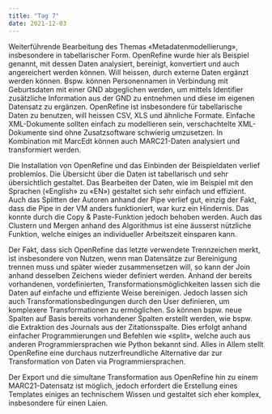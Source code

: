 ```yaml
---
title: "Tag 7"
date: 2021-12-03
---
```


Weiterführende Bearbeitung des Themas «Metadatenmodellierung», insbesondere in tabellarischer Form. OpenRefine wurde hier als Beispiel genannt, mit dessen Daten analysiert, bereinigt, konvertiert und auch angereichert werden können. Will heissen, durch externe Daten ergänzt werden können. Bspw. können Personennamen in Verbindung mit Geburtsdaten mit einer GND abgeglichen werden, um mittels Identifier zusätzliche Information aus der GND zu entnehmen und diese im eigenen Datensatz zu ergänzen. OpenRefine ist insbesondere für tabellarische Daten zu benutzen, will heissen CSV, XLS und ähnliche Formate. Einfache XML-Dokumente sollten einfach zu modellieren sein, verschachtelte XML-Dokumente sind ohne Zusatzsoftware schwierig umzusetzen. In Kombination mit MarcEdt können auch MARC21-Daten analysiert und transformiert werden. 

Die Installation von OpenRefine und das Einbinden der Beispieldaten verlief problemlos. Die Übersicht über die Daten ist tabellarisch und sehr übersichtlich gestaltet. Das Bearbeiten der Daten, wie im Beispiel mit den Sprachen («English» zu «EN») gestaltet sich sehr einfach und effizient. Auch das Splitten der Autoren anhand der Pipe verlief gut, einzig der Fakt, dass die Pipe in der VM anders funktioniert, war kurz ein Hindernis. Das konnte durch die Copy & Paste-Funktion jedoch behoben werden. Auch das Clustern und Mergen anhand des Algorithmus ist eine äusserst nützliche Funktion, welche einiges an individueller Arbeitszeit einsparen kann.

Der Fakt, dass sich OpenRefine das letzte verwendete Trennzeichen merkt, ist insbesondere von Nutzen, wenn man Datensätze zur Bereinigung trennen muss und später wieder zusammensetzen will, so kann der Join anhand desselben Zeichens wieder definiert werden. Anhand der bereits vorhandenen, vordefinierten, Transformationsmöglichkeiten lassen sich die Daten auf einfache und effiziente Weise bereinigen. Jedoch lassen sich auch Transformationsbedingungen durch den User definieren, um komplexere Transformationen zu ermöglichen. So können bspw. neue Spalten auf Basis bereits vorhandener Spalten erstellt werden, wie bspw. die Extraktion des Journals aus der Zitationsspalte. Dies erfolgt anhand einfacher Programmierungen und Befehlen wie «split», welche auch aus anderen Programmiersprachen wie Python bekannt sind. Alles in Allem stellt OpenRefine eine durchaus nutzerfreundliche Alternative dar zur Transformation von Daten via Programmiersprachen. 

Der Export und die simultane Transformation aus OpenRefine hin zu einem MARC21-Datensatz ist möglich, jedoch erfordert die Erstellung eines Templates einiges an technischem Wissen und gestaltet sich eher komplex, insbesondere für einen Laien. 
